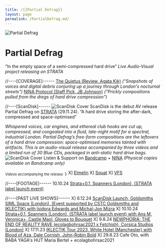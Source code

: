 ```yaml
---
title: /{{Partial Defrag}}
layout: page
permalink: /PartialDefrag.md/
---
```

<img alt="Partial Defrag" class="centered-image" src="/vlp1602.github.io/images/partialDefrag.jpg" />

# Partial Defrag
“In the empty space of a semi-compressed hard drive”
*Live Audio-Visual project releasing on STRATA*

//----[COVERAGE]------
[The Quietus (Review, Agata Kik)](https://thequietus.com/quietus-reviews/partial-defrag-scandisk-review/)
*("Snapshots of voices and digital debris conjuring up a journey through London's nocturnal streets")*
[NINA Protocol (Staff Pick, JB Johnson)](https://www.ninaprotocol.com/releases/partial-defrag-scandisk)
*("Prickly compositions pulled from the dregs of hard drive compression")*

//----[ScanDisk]------
<img alt="ScanDisk Cover" class="centered-image" src="/vlp1602.github.io/images/scanDiskCover.jpg" />
ScanDisk is the debut AV release Partial Defrag on [STRATA](https://www.instagram.com/strata.edition/) (29.11.24). 
“A hard drive storing the after-dark, compressed and space-optimised"

*Whispered voices, car engines, and ethereal club hooks are cut up, compressed, and congealed into a fluid, late-night motif for a spectral, industrial London. Partial Defrag’s free-form compositions are the leftovers of a hard drive compression: space-optimised memories tainted with artifacts.
This is an audio-visual release accompanied by three videos and a limited run of 30 Blue CDs, packaged in anti-static hard drive bags.*
<img alt="ScanDisk Cover" class="centered-image" src="/vlp1602.github.io/images/ScanDiskCD.jpg" />
Listen & Support on [Bandcamp](https://strataedition.bandcamp.com/album/scandisk) + [NINA](https://www.ninaprotocol.com/articles/partial-defrag-scandisk) *(Physical copies available on Bandcamp only)*

<sub>*Videos accompanying the release ↴*</sub> 
 X] [Elmelin](youtu.be/npcC32gz2KQ)
 X] [Squat](youtu.be/mrEraBWjmkA)
 X] [VFS](youtu.be/3WujZG_iTCk)

//----[FOOTAGE]------
10.10.24 [Strata+0.1, Spanners (London), (STRATA label launch event)](https://youtu.be/S_Df2o6p2D4?si=6iOVR2Pu76hxkHmr)

//----[PAST LIVE SHOWS]------
 X] 6.12.24 [ScanDisk Launch, Goldsmiths SIML Space (London), (Event supported by CSTC Goldsmiths and IKLECTIK) with Isidora Edwards and Michal-Jon Mizra](https://ra.co/events/2051306)
 X] 10.10.24 [Strata+0.1, Spanners (London), (STRATA label launch event) with Ans M, Veronica+, Castle Maol, Gloves to Bouquet](https://ra.co/events/1969763)
 X] 9.8.24 [NEWPHORIA: THE END OF REALITY RAVE (ecolagbohrsac2021 x Fetchish), Corsica Studios (London)](https://ra.co/events/1862444)
 X] 17.11.23 [IKLECTIK Tour 2023, White Hotel (Manchester) with Blood of Aza, Dale Cornish, John-Robin Bold](https://ra.co/events/1770047)
 X] 29.8.23 Cafe Oto, with BABA YAGA's HUT Maria Bertel + ecolagbohrsac2021


